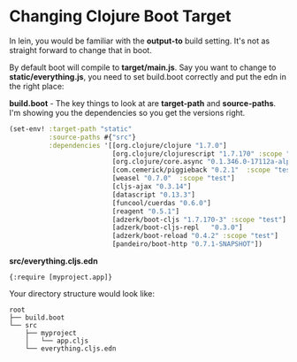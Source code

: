 Changing Clojure Boot Target
============================

In lein, you would be familiar with the **output-to** build setting. It's not as straight forward to change that in boot.

By default boot will compile to **target/main.js**. Say you want to change to **static/everything.js**, you need to set build.boot correctly and put the edn in the right place:

**build.boot** - The key things to look at are **target-path** and **source-paths**. I'm showing you the dependencies so you get the versions right.

```clojure
(set-env! :target-path "static"
          :source-paths #{"src"}
          :dependencies '[[org.clojure/clojure "1.7.0"]
                          [org.clojure/clojurescript "1.7.170" :scope "provided"]
                          [org.clojure/core.async "0.1.346.0-17112a-alpha"]
                          [com.cemerick/piggieback "0.2.1"  :scope "test"]
                          [weasel "0.7.0"  :scope "test"]
                          [cljs-ajax "0.3.14"]
                          [datascript "0.13.3"]
                          [funcool/cuerdas "0.6.0"]
                          [reagent "0.5.1"]
                          [adzerk/boot-cljs "1.7.170-3" :scope "test"]
                          [adzerk/boot-cljs-repl   "0.3.0"]
                          [adzerk/boot-reload "0.4.2" :scope "test"]
                          [pandeiro/boot-http "0.7.1-SNAPSHOT"])
```

**src/everything.cljs.edn**
```
{:require [myproject.app]}
```

Your directory structure would look like:

    root
    ├── build.boot
    └── src
        ├── myproject
        │   └── app.cljs
        └── everything.cljs.edn
